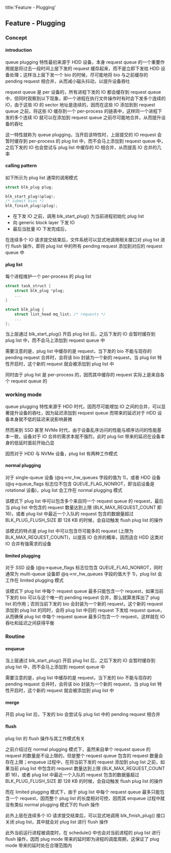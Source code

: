 title:'Feature - Plugging'
## Feature - Plugging


### Concept

#### introduction

queue plugging 特性最初来源于 HDD 设备，本身 request queue 的一个重要作用就是将过去一段时间上层下发的 request 缓存起来，而不是立即下发给 HDD 设备处理；这样当上层下发一个 bio 的时候，尽可能地将 bio 与之前缓存的 pending request 相合并，从而减小磁头抖动，以提升设备吞吐

request queue 是 per 设备的，所有进程下发的 IO 都会缓存到 request queue 中，但同时观察到以下现象，即一个进程在执行文件操作时有时会下发多个连续的 IO，由于这些 IO 的 sector 地址是连续的，因而在这些 IO 添加到到 request queue 之前，将这些 IO 缓存到一个 per-process 的链表中，这样同一个进程下发的多个连续 IO 就可以在添加到 request queue 之前尽可能地合并，从而提升设备的吞吐

这一特性就称为 queue plugging，当开启该特性时，上层提交的 IO request 会暂时缓存到 per-process 的 plug list 中，而不会马上添加到 request queue 中，之后下发的 IO 也会尝试与 plug list 中缓存的 IO 相合并，从而提高 IO 合并的几率


#### calling pattern

如下所示为 plug list 通常的调用模式

```c
struct blk_plug plug;

blk_start_plug(&plug);
/* submit bios */
blk_finish_plug(&plug);
```

- 在下发 IO 之前，调用 blk_start_plug() 为当前进程初始化 plug list
- 向 generic block layer 下发 IO
- 最后当批量 IO 下发完成后，

在连续多个 IO 请求提交结束后，文件系统可以显式地调用相关接口对 plug list 进行 flush 操作，即将 plug list 中的所有 pending request 添加到对应的 request queue 中


#### plug list

每个进程维护一个 per-process 的 plug list

```c
struct task_struct {
	struct blk_plug *plug;
	...
}
```

```c
struct blk_plug {
	struct list_head mq_list; /* requests */
	...
};
```

当上层通过 blk_start_plug() 开启 plug list 后，之后下发的 IO 会暂时缓存到 plug list 中，而不会马上添加到 request queue 中

需要注意的是，plug list 中缓存的是 request，当下发的 bio 不能与现存的 pending request 合并时，会将该 bio 封装为一个新的 request，当 plug list 特性开启时，这个新的 request 就会被添加到 plug list 中

同时由于 plug list 是 per-process 的，因而其中缓存的 request 实际上是来自各个 request queue 的


### working mode

queue plugging 特性来源于 HDD 时代，因而尽可能增加 IO 之间的合并，可以显著提升设备的吞吐，因为延迟添加到 request queue 而带来的延迟对于 HDD 设备本身就不低的延迟来说影响甚微

然而来到 SSD 甚至 NVMe 时代，由于设备乱序访问的性能与顺序访问的性能基本一致，设备对于 IO 合并的需求本就不强烈，此时 plug list 带来的延迟在设备本身的低延时面前开始凸显

因而对于 HDD 与 NVMe 设备，plug list 有两种工作模式

#### normal plugging

对于 single-queue 设备 (@q->nr_hw_queues 字段的值为 1)，或者 HDD 设备 (@q->queue_flags 标志位不包含 QUEUE_FLAG_NONROT，即当前设备是 rotational 设备)，plug list 会工作在 normal plugging 模式

该模式下 plug list 中可以包含多个来自同一个 request queue 的 request，最后当 plug list 中包含的 request 数量达到上限 (BLK_MAX_REQUEST_COUNT 即 16)，或者 plug list 中最近一个入队的 request 包含的数据量超过 BLK_PLUG_FLUSH_SIZE 即 128 KB 的时候，会自动触发 flush plug list 的操作

该模式的特点是 plug list 中可以包含尽可能多的 request (上限为 BLK_MAX_REQUEST_COUNT)，以提高 IO 合并的概率，因而适合 HDD 这类对 IO 合并有强需求的设备


#### limited plugging

对于 SSD 设备 (@q->queue_flags 标志位包含 QUEUE_FLAG_NONROT，同时通常为 multi-queue 设备即 @q->nr_hw_queues 字段的值大于 1)，plug list 会工作在 limited plugging 模式

该模式下 plug list 中每个 request queue 最多只能包含一个 request，如果当前下发的 bio 可以与这个唯一的 pending request 合并，那么就算发挥出了 plug list 的作用；否则当前下发的 bio 会封装为一个新的 request，这个新的 request 添加到 plug list 的同时，会将 plug list 中旧的 request 下发给 request queue，从而确保 plug list 中每个 request queue 最多只包含一个 request，这样就在 IO 吞吐和延迟之间获得平衡


### Routine

#### enqueue

当上层通过 blk_start_plug() 开启 plug list 后，之后下发的 IO 会暂时缓存到 plug list 中，而不会马上添加到 request queue 中

需要注意的是，plug list 中缓存的是 request，当下发的 bio 不能与现存的 pending request 合并时，会将该 bio 封装为一个新的 request，当 plug list 特性开启时，这个新的 request 就会被添加到 plug list 中

#### merge

开启 plug list 后，下发的 bio 会尝试与 plug list 中的 pending request 相合并

#### flush

plug list 的 flush 操作与其工作模式有关

之前介绍过在 normal plugging 模式下，虽然来自单个 request queue 的 request 的数量是不设上限的，但是整个 request queue 包含的 request 数量会存在上限；enqueue 过程中，在将当前下发的 request 添加到 plug list 之前，如果当前 plug list 中包含的 request 数量达到上限 (BLK_MAX_REQUEST_COUNT 即 16)，或者 plug list 中最近一个入队的 request 包含的数据量超过 BLK_PLUG_FLUSH_SIZE 即 128 KB 的时候，会自动触发 flush plug list 的操作

而在 limited plugging 模式下，由于 plug list 中每个 request queue 最多只能包含一个 request，因而整个 plug list 的长度相对可控，因而其 enqueue 过程中就没有类似 normal plugging 模式下的 flush 操作


此外上层在连续多个 IO 请求提交结束后，可以显式地调用 blk_finish_plug() 接口关闭 plug list，其中就会对 plug list 进行 flush 操作

此外当前运行进程被调度时，在 schedule() 中也会对当前进程的 plug list 进行 flush 操作，因而 plug mode 带来的延时即为进程的调度周期，这保证了 plug mode 带来的延时处在合理范围内
